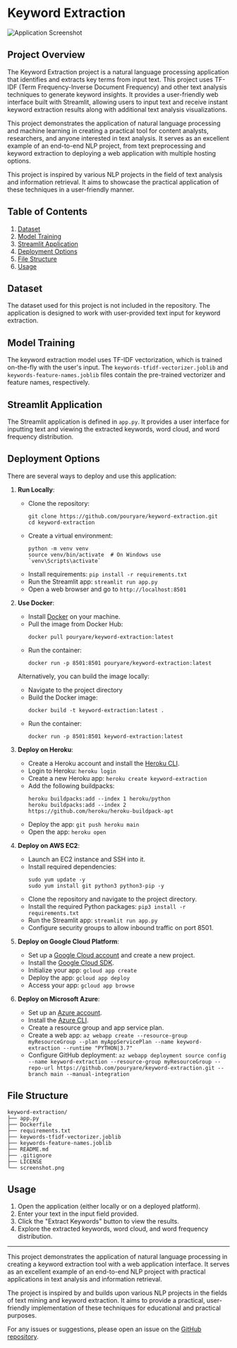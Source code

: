 # Keyword Extraction

![Application Screenshot](screenshot.png)

## Project Overview

The Keyword Extraction project is a natural language processing application that identifies and extracts key terms from input text. This project uses TF-IDF (Term Frequency-Inverse Document Frequency) and other text analysis techniques to generate keyword insights. It provides a user-friendly web interface built with Streamlit, allowing users to input text and receive instant keyword extraction results along with additional text analysis visualizations.

This project demonstrates the application of natural language processing and machine learning in creating a practical tool for content analysts, researchers, and anyone interested in text analysis. It serves as an excellent example of an end-to-end NLP project, from text preprocessing and keyword extraction to deploying a web application with multiple hosting options.

This project is inspired by various NLP projects in the field of text analysis and information retrieval. It aims to showcase the practical application of these techniques in a user-friendly manner.

## Table of Contents

1. [Dataset](#dataset)
2. [Model Training](#model-training)
3. [Streamlit Application](#streamlit-application)
4. [Deployment Options](#deployment-options)
5. [File Structure](#file-structure)
6. [Usage](#usage)

## Dataset

The dataset used for this project is not included in the repository. The application is designed to work with user-provided text input for keyword extraction.

## Model Training

The keyword extraction model uses TF-IDF vectorization, which is trained on-the-fly with the user's input. The `keywords-tfidf-vectorizer.joblib` and `keywords-feature-names.joblib` files contain the pre-trained vectorizer and feature names, respectively.

## Streamlit Application

The Streamlit application is defined in `app.py`. It provides a user interface for inputting text and viewing the extracted keywords, word cloud, and word frequency distribution.

## Deployment Options

There are several ways to deploy and use this application:

1. **Run Locally**:
   - Clone the repository:
     ```
     git clone https://github.com/pouryare/keyword-extraction.git
     cd keyword-extraction
     ```
   - Create a virtual environment: 
     ```
     python -m venv venv
     source venv/bin/activate  # On Windows use `venv\Scripts\activate`
     ```
   - Install requirements: `pip install -r requirements.txt`
   - Run the Streamlit app: `streamlit run app.py`
   - Open a web browser and go to `http://localhost:8501`

2. **Use Docker**:
   - Install [Docker](https://docs.docker.com/get-docker/) on your machine.
   - Pull the image from Docker Hub: 
     ```
     docker pull pouryare/keyword-extraction:latest
     ```
   - Run the container: 
     ```
     docker run -p 8501:8501 pouryare/keyword-extraction:latest
     ```

   Alternatively, you can build the image locally:
   - Navigate to the project directory
   - Build the Docker image: 
     ```
     docker build -t keyword-extraction:latest .
     ```
   - Run the container: 
     ```
     docker run -p 8501:8501 keyword-extraction:latest
     ```

3. **Deploy on Heroku**:
   - Create a Heroku account and install the [Heroku CLI](https://devcenter.heroku.com/articles/heroku-cli).
   - Login to Heroku: `heroku login`
   - Create a new Heroku app: `heroku create keyword-extraction`
   - Add the following buildpacks:
     ```
     heroku buildpacks:add --index 1 heroku/python
     heroku buildpacks:add --index 2 https://github.com/heroku/heroku-buildpack-apt
     ```
   - Deploy the app: `git push heroku main`
   - Open the app: `heroku open`

4. **Deploy on AWS EC2**:
   - Launch an EC2 instance and SSH into it.
   - Install required dependencies:
     ```
     sudo yum update -y
     sudo yum install git python3 python3-pip -y
     ```
   - Clone the repository and navigate to the project directory.
   - Install the required Python packages: `pip3 install -r requirements.txt`
   - Run the Streamlit app: `streamlit run app.py`
   - Configure security groups to allow inbound traffic on port 8501.

5. **Deploy on Google Cloud Platform**:
   - Set up a [Google Cloud account](https://cloud.google.com/) and create a new project.
   - Install the [Google Cloud SDK](https://cloud.google.com/sdk/docs/install).
   - Initialize your app: `gcloud app create`
   - Deploy the app: `gcloud app deploy`
   - Access your app: `gcloud app browse`

6. **Deploy on Microsoft Azure**:
   - Set up an [Azure account](https://azure.microsoft.com/).
   - Install the [Azure CLI](https://docs.microsoft.com/en-us/cli/azure/install-azure-cli).
   - Create a resource group and app service plan.
   - Create a web app: `az webapp create --resource-group myResourceGroup --plan myAppServicePlan --name keyword-extraction --runtime "PYTHON|3.7"`
   - Configure GitHub deployment: `az webapp deployment source config --name keyword-extraction --resource-group myResourceGroup --repo-url https://github.com/pouryare/keyword-extraction.git --branch main --manual-integration`

## File Structure
```
keyword-extraction/
├── app.py
├── Dockerfile
├── requirements.txt
├── keywords-tfidf-vectorizer.joblib
├── keywords-feature-names.joblib
├── README.md
├── .gitignore
├── LICENSE
└── screenshot.png
```

## Usage

1. Open the application (either locally or on a deployed platform).
2. Enter your text in the input field provided.
3. Click the "Extract Keywords" button to view the results.
4. Explore the extracted keywords, word cloud, and word frequency distribution.

---

This project demonstrates the application of natural language processing in creating a keyword extraction tool with a web application interface. It serves as an excellent example of an end-to-end NLP project with practical applications in text analysis and information retrieval.

The project is inspired by and builds upon various NLP projects in the fields of text mining and keyword extraction. It aims to provide a practical, user-friendly implementation of these techniques for educational and practical purposes.

For any issues or suggestions, please open an issue on the [GitHub repository](https://github.com/pouryare/keyword-extraction).
